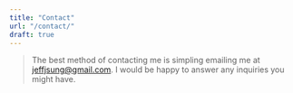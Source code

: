 ```yaml
---
title: "Contact"
url: "/contact/"
draft: true
---
```


> The best method of contacting me is simpling emailing me at jeffjsung@gmail.com. I would be happy to answer any inquiries you might have.